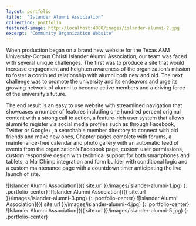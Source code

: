 ```yaml
---
layout: portfolio
title:  "Islander Alumni Association"
collection: portfolio
featured-image: http://localhost:4000/images/islander-alumni-2.jpg
excerpt: "Community Organization Website"
---
```


When production began on a brand new website for the Texas A&M University-Corpus Christi Islander Alumni Association, our team was faced with several unique challenges. The first was to produce a site that would increase engagement and heighten awareness of the organization’s mission to foster a continued relationship with alumni both new and old. The next challenge was to promote the university and its endeavors and urge its growing network of alumni to become active members and a driving force of the university’s future.

The end result is an easy to use website with streamlined navigation that showcases a number of features including one hundred percent original content with a strong call to action, a feature-rich user system that allows alumni to register via social media profiles such as through Facebook, Twitter or Google+, a searchable member directory to connect with old friends and make new ones, Chapter pages complete with forums, a maintenance-free calendar and photo gallery with an automatic feed of events from the organization’s Facebook page, custom user permissions, custom responsive design with technical support for both smartphones and tablets, a MailChimp integration and form builder with conditional logic and a custom maintenance page with a countdown timer anticipating the live launch of site.

![Islander Alumni Association]({{ site.url }}/images/islander-alumni-1.jpg)
{: .portfolio-center}
![Islander Alumni Association]({{ site.url }}/images/islander-alumni-3.png)
{: .portfolio-center}
![Islander Alumni Association]({{ site.url }}/images/islander-alumni-4.jpg)
{: .portfolio-center}
![Islander Alumni Association]({{ site.url }}/images/islander-alumni-5.jpg)
{: .portfolio-center}
